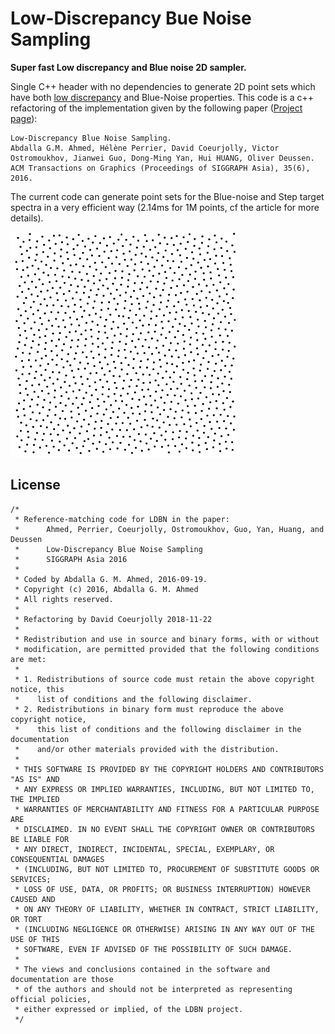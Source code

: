 # Low-Discrepancy Bue Noise Sampling

**Super fast Low discrepancy and Blue noise 2D sampler.**

Single C++ header with no dependencies to generate 2D point sets which have both [low discrepancy](https://en.wikipedia.org/wiki/Low-discrepancy_sequence) and Blue-Noise properties. This code is a c++ refactoring of the implementation given by the following paper ([Project page](https://projet.liris.cnrs.fr/ldbn/)):


    Low-Discrepancy Blue Noise Sampling.
    Abdalla G.M. Ahmed, Hélène Perrier, David Coeurjolly, Victor Ostromoukhov, Jianwei Guo, Dong-Ming Yan, Hui HUANG, Oliver Deussen.
    ACM Transactions on Graphics (Proceedings of SIGGRAPH Asia), 35(6), 2016.


The current code can generate point sets for the  Blue-noise and Step target spectra in a very efficient way (2.14ms for 1M points, cf the article for more details).

![](BN1K.png)

## License

```
/*
 * Reference-matching code for LDBN in the paper:
 *      Ahmed, Perrier, Coeurjolly, Ostromoukhov, Guo, Yan, Huang, and Deussen
 *      Low-Discrepancy Blue Noise Sampling
 *      SIGGRAPH Asia 2016
 *
 * Coded by Abdalla G. M. Ahmed, 2016-09-19.
 * Copyright (c) 2016, Abdalla G. M. Ahmed
 * All rights reserved.
 *
 * Refactoring by David Coeurjolly 2018-11-22
 *
 * Redistribution and use in source and binary forms, with or without
 * modification, are permitted provided that the following conditions are met:
 *
 * 1. Redistributions of source code must retain the above copyright notice, this
 *    list of conditions and the following disclaimer.
 * 2. Redistributions in binary form must reproduce the above copyright notice,
 *    this list of conditions and the following disclaimer in the documentation
 *    and/or other materials provided with the distribution.
 *
 * THIS SOFTWARE IS PROVIDED BY THE COPYRIGHT HOLDERS AND CONTRIBUTORS "AS IS" AND
 * ANY EXPRESS OR IMPLIED WARRANTIES, INCLUDING, BUT NOT LIMITED TO, THE IMPLIED
 * WARRANTIES OF MERCHANTABILITY AND FITNESS FOR A PARTICULAR PURPOSE ARE
 * DISCLAIMED. IN NO EVENT SHALL THE COPYRIGHT OWNER OR CONTRIBUTORS BE LIABLE FOR
 * ANY DIRECT, INDIRECT, INCIDENTAL, SPECIAL, EXEMPLARY, OR CONSEQUENTIAL DAMAGES
 * (INCLUDING, BUT NOT LIMITED TO, PROCUREMENT OF SUBSTITUTE GOODS OR SERVICES;
 * LOSS OF USE, DATA, OR PROFITS; OR BUSINESS INTERRUPTION) HOWEVER CAUSED AND
 * ON ANY THEORY OF LIABILITY, WHETHER IN CONTRACT, STRICT LIABILITY, OR TORT
 * (INCLUDING NEGLIGENCE OR OTHERWISE) ARISING IN ANY WAY OUT OF THE USE OF THIS
 * SOFTWARE, EVEN IF ADVISED OF THE POSSIBILITY OF SUCH DAMAGE.
 *
 * The views and conclusions contained in the software and documentation are those
 * of the authors and should not be interpreted as representing official policies,
 * either expressed or implied, of the LDBN project.
 */
 ```
